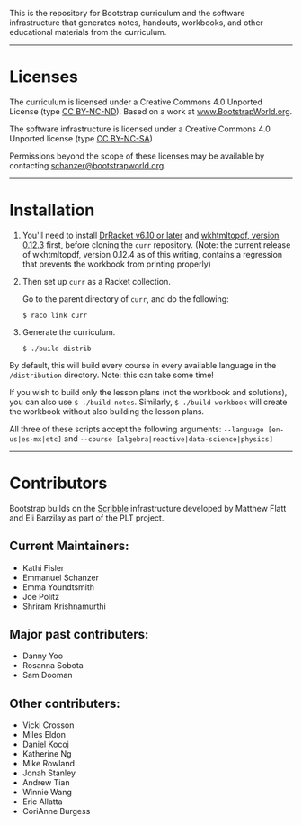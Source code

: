 This is the repository for Bootstrap curriculum and the software
infrastructure that generates notes, handouts, workbooks, and other
educational materials from the curriculum.

----------------------------------------------------------------------

# Licenses

The curriculum is licensed under a Creative Commons 4.0 Unported
License (type
[CC BY-NC-ND](https://creativecommons.org/licenses/by-nc-nd/4.0/
"Terms")). Based on a work at www.BootstrapWorld.org.

The software infrastructure is licensed under a Creative Commons 4.0
Unported license (type
[CC BY-NC-SA](https://creativecommons.org/licenses/by-nc-sa/4.0/ "Terms"))

Permissions beyond the scope of these licenses may be available by
contacting schanzer@bootstrapworld.org. 

----------------------------------------------------------------------

# Installation

1.  You'll need to install [DrRacket v6.10 or later](http://www.racket-lang.org "DrRacket v6.10 or later") 
and [wkhtmltopdf, version 0.12.3](https://github.com/wkhtmltopdf/wkhtmltopdf/releases/0.12.3/ "wkhtmltopdf, version 0.12.3") first, before cloning the `curr`
repository. (Note: the current release of wkhtmltopdf, version 0.12.4 as of this writing, contains a regression that prevents the workbook from printing properly)

2.  Then set up `curr` as a Racket collection.

    Go to the parent directory of `curr`, and do the following:

    `$ raco link curr`


3.  Generate the curriculum.

    `$ ./build-distrib`

By default, this will build every course in every available language in the `/distribution` directory. Note: this can take some time!

If you wish to build only the lesson plans (not the workbook and solutions), you can also use `$ ./build-notes`. Similarly, `$ ./build-workbook` will create the workbook without also building the lesson plans. 

All three of these scripts accept the following arguments: `--language [en-us|es-mx|etc]` and `--course [algebra|reactive|data-science|physics]`


----------------------------------------------------------------------

# Contributors

Bootstrap builds on the
[Scribble](https://docs.racket-lang.org/scribble/) infrastructure
developed by Matthew Flatt and Eli Barzilay as part of the PLT
project.

## Current Maintainers:
- Kathi Fisler 
- Emmanuel Schanzer 
- Emma Youndtsmith 
- Joe Politz 
- Shriram Krishnamurthi

## Major past contributers:
- Danny Yoo
- Rosanna Sobota
- Sam Dooman

## Other contributers:
- Vicki Crosson 
- Miles Eldon
- Daniel Kocoj
- Katherine Ng 
- Mike Rowland
- Jonah Stanley 
- Andrew Tian 
- Winnie Wang
- Eric Allatta
- CoriAnne Burgess